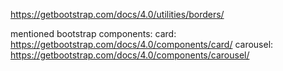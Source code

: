 https://getbootstrap.com/docs/4.0/utilities/borders/

mentioned bootstrap components:
card: https://getbootstrap.com/docs/4.0/components/card/
carousel: https://getbootstrap.com/docs/4.0/components/carousel/